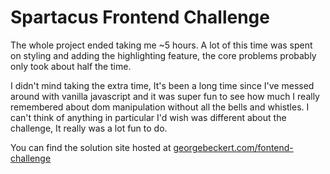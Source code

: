 # Spartacus Frontend Challenge

The whole project ended taking me ~5 hours. A lot of this time was spent on styling and adding the highlighting feature, the core problems probably only took about half the time. 

I didn't mind taking the extra time, It's been a long time since I've messed around with vanilla javascript and it was super fun to see how much I really remembered about dom manipulation without all the bells and whistles. 
I can't think of anything in particular I'd wish was different about the challenge, It really was a lot fun to do. 

You can find the solution site hosted at [georgebeckert.com/fontend-challenge](http://www.georgebeckert.com/frontend-challenge)
